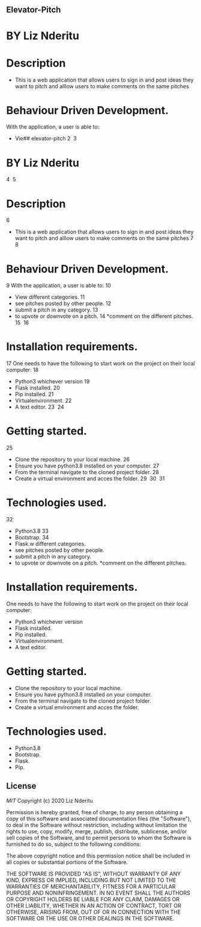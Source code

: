 ## Elevator-Pitch

# BY Liz Nderitu

# Description
* This is a web application that allows users to sign in and post ideas they want to pitch and alllow users to make comments on the same pitches

# Behaviour Driven Development.
With the application, a user is able to:
* Vie## elevator-pitch
2
​
3
# BY Liz Nderitu
4
​
5
# Description
6
* This is a web application that allows users to sign in and post ideas they want to pitch and alllow users to make comments on the same pitches
7
​
8
# Behaviour Driven Development.
9
With the application, a user is able to:
10
* View different categories.
11
* see pitches posted by other people.
12
* submit a pitch in any category.
13
* to upvote or downvote on a pitch.
14
*comment on the different pitches.
15
​
16
# Installation requirements.
17
One needs to have the following to start work on the project on their local computer:
18
* Python3 whichever version
19
* Flask installed.
20
* Pip installed.
21
* Virtualenvironment.
22
* A text editor.
23
​
24
# Getting started.
25
* Clone the repository to your local machine.
26
* Ensure you have python3.8 installed on your computer.
27
* From the terminal navigate to the cloned project folder.
28
* Create a virtual environment and acces the folder.
29
​
30
​
31
# Technologies used.
32
* Python3.8
33
* Bootstrap.
34
* Flask.w different categories.
* see pitches posted by other people.
* submit a pitch in any category.
* to upvote or downvote on a pitch.
*comment on the different pitches.

# Installation requirements.
One needs to have the following to start work on the project on their local computer:
* Python3 whichever version
* Flask installed.
* Pip installed.
* Virtualenvironment.
* A text editor.

# Getting started.
* Clone the repository to your local machine.
* Ensure you have python3.8 installed on your computer.
* From the terminal navigate to the cloned project folder.
* Create a virtual environment and acces the folder.


# Technologies used.
* Python3.8
* Bootstrap.
* Flask.
* Pip.



## License
*MIT* Copyright (c) 2020 Liz Nderitu

Permission is hereby granted, free of charge, to any person obtaining a copy
of this software and associated documentation files (the "Software"), to deal
in the Software without restriction, including without limitation the rights
to use, copy, modify, merge, publish, distribute, sublicense, and/or sell
copies of the Software, and to permit persons to whom the Software is
furnished to do so, subject to the following conditions:

The above copyright notice and this permission notice shall be included in all
copies or substantial portions of the Software.

THE SOFTWARE IS PROVIDED "AS IS", WITHOUT WARRANTY OF ANY KIND, EXPRESS OR
IMPLIED, INCLUDING BUT NOT LIMITED TO THE WARRANTIES OF MERCHANTABILITY,
FITNESS FOR A PARTICULAR PURPOSE AND NONINFRINGEMENT. IN NO EVENT SHALL THE
AUTHORS OR COPYRIGHT HOLDERS BE LIABLE FOR ANY CLAIM, DAMAGES OR OTHER
LIABILITY, WHETHER IN AN ACTION OF CONTRACT, TORT OR OTHERWISE, ARISING FROM,
OUT OF OR IN CONNECTION WITH THE SOFTWARE OR THE USE OR OTHER DEALINGS IN THE
SOFTWARE.
